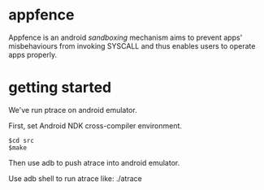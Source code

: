 appfence
========
Appfence is an android *sandboxing* mechanism aims to prevent apps' misbehaviours from invoking SYSCALL and thus enables users to operate apps properly.

getting started
===============
We've run ptrace on android emulator.

First, set Android NDK cross-compiler environment.

	$cd src
	$make

Then use adb to push atrace into android emulator.

Use adb shell to run atrace like:
./atrace <pid>
